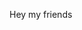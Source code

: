 <!DOCTYPE html>
<head>
    <title>Meine Seite</title>
</head>
<Body>
    <p>Hey my friends</p>
</Body>
